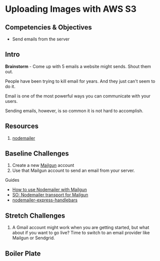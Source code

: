 # Uploading Images with AWS S3

## Competencies & Objectives

* Send emails from the server

## Intro

**Brainstorm** - Come up with 5 emails a website might sends. Shout them out.

People have been trying to kill email for years. And they just can't seem to do it.

Email is one of the most powerful ways you can communicate with your users.

Sending emails, however, is so common it is not hard to accomplish.


## Resources

1. [nodemailer](https://nodemailer.com/about/)

## Baseline Challenges

1. Create a new [Mailgun](https://www.mailgun.com/) account
1. Use that Mailgun account to send an email from your server.

Guides

* [How to use Nodemailer with Mailgun](http://jeffmcmahan.info/blog/how-to-use-nodemailer-with-mailgun/)
* [SO: Nodemailer transport for Mailgun](https://stackoverflow.com/questions/26956251/sending-emails-using-mailgun-with-nodemailer-package)
* [nodemailer-express-handlebars](https://github.com/yads/nodemailer-express-handlebars)

## Stretch Challenges

1. A Gmail account might work when you are getting started, but what about if you want to go live? Time to switch to an email provider like Mailgun or Sendgrid.

## Boiler Plate
